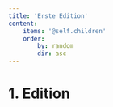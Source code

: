 ```yaml
---
title: 'Erste Edition'
content:
    items: '@self.children'
    order:
        by: random
        dir: asc
---
```


# 1. Edition
